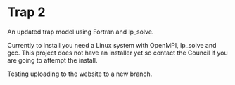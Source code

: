 Trap 2
======

An updated trap model using Fortran and lp_solve.

Currently to install you need a Linux system with OpenMPI, lp_solve and gcc.  This 
project does not have an installer yet so contact the Council if you are going to 
attempt the install.

Testing uploading to the website to a new branch.

